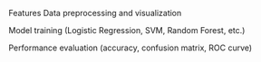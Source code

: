 Features
Data preprocessing and visualization

Model training (Logistic Regression, SVM, Random Forest, etc.)

Performance evaluation (accuracy, confusion matrix, ROC curve)

